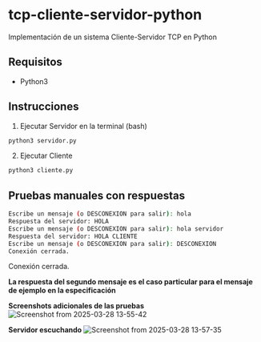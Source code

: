 # tcp-cliente-servidor-python
Implementación de un sistema Cliente-Servidor TCP en Python

## Requisitos
- Python3 

## Instrucciones

1. Ejecutar Servidor en la terminal (bash)
```bash
python3 servidor.py
```
2. Ejecutar Cliente
```bash
python3 cliente.py
```

## Pruebas manuales con respuestas
```bash
Escribe un mensaje (o DESCONEXION para salir): hola
Respuesta del servidor: HOLA
Escribe un mensaje (o DESCONEXION para salir): hola servidor
Respuesta del servidor: HOLA CLIENTE
Escribe un mensaje (o DESCONEXION para salir): DESCONEXION
Conexión cerrada.
```


Conexión cerrada.
 



**La respuesta del segundo mensaje es el caso particular para el mensaje de ejemplo en la especificación**

**Screenshots adicionales de las pruebas**
![Screenshot from 2025-03-28 13-55-42](https://github.com/user-attachments/assets/784c256e-fa2b-4a07-8ba7-9f97c395905a)

**Servidor escuchando**
![Screenshot from 2025-03-28 13-57-35](https://github.com/user-attachments/assets/cc9f4b21-7d8e-4490-9a42-e3ae967b1ce3)
